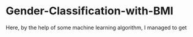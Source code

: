 # Gender-Classification-with-BMI
Here, by the help of some machine learning algorithm,
I managed to get
